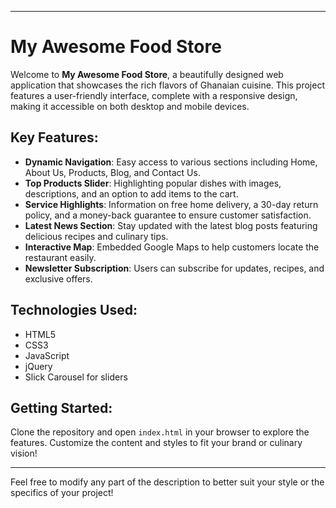 

---

# My Awesome Food Store

Welcome to **My Awesome Food Store**, a beautifully designed web application that showcases the rich flavors of Ghanaian cuisine. This project features a user-friendly interface, complete with a responsive design, making it accessible on both desktop and mobile devices.

## Key Features:

- **Dynamic Navigation**: Easy access to various sections including Home, About Us, Products, Blog, and Contact Us.
- **Top Products Slider**: Highlighting popular dishes with images, descriptions, and an option to add items to the cart.
- **Service Highlights**: Information on free home delivery, a 30-day return policy, and a money-back guarantee to ensure customer satisfaction.
- **Latest News Section**: Stay updated with the latest blog posts featuring delicious recipes and culinary tips.
- **Interactive Map**: Embedded Google Maps to help customers locate the restaurant easily.
- **Newsletter Subscription**: Users can subscribe for updates, recipes, and exclusive offers.

## Technologies Used:

- HTML5
- CSS3
- JavaScript
- jQuery
- Slick Carousel for sliders

## Getting Started:

Clone the repository and open `index.html` in your browser to explore the features. Customize the content and styles to fit your brand or culinary vision!

---

Feel free to modify any part of the description to better suit your style or the specifics of your project!
